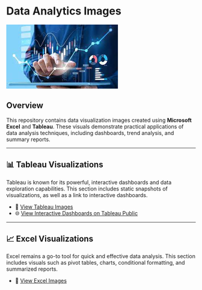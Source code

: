 # Data Analytics Images

![Data Analytics Banner](https://github.com/martin-m-kinoti/scientific-comp/blob/main/analytics.jpeg)

## Overview

This repository contains data visualization images created using **Microsoft Excel** and **Tableau**. These visuals demonstrate practical applications of data analysis techniques, including dashboards, trend analysis, and summary reports.

---

## 📊 Tableau Visualizations

Tableau is known for its powerful, interactive dashboards and data exploration capabilities. This section includes static snapshots of visualizations, as well as a link to interactive dashboards.

- 📁 [View Tableau Images](https://github.com/martin-m-kinoti/scientific-comp/tree/main/Data%20Analytics/Tableu)
- 🌐 [View Interactive Dashboards on Tableau Public](https://public.tableau.com/app/profile/martin.kinoti/vizzes)

---

## 📈 Excel Visualizations

Excel remains a go-to tool for quick and effective data analysis. This section includes visuals such as pivot tables, charts, conditional formatting, and summarized reports.

- 📁 [View Excel Images](https://github.com/martin-m-kinoti/scientific-comp/tree/main/Data%20Essentials)
